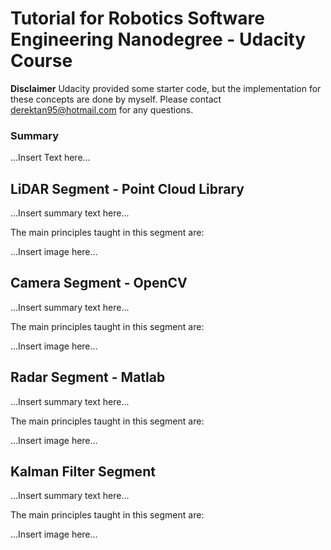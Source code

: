 # Tutorial for Robotics Software Engineering Nanodegree - Udacity Course

**Disclaimer** Udacity provided some starter code, but the implementation for these concepts are done by myself. Please contact derektan95@hotmail.com for any questions. 

### Summary<br/>
...Insert Text here...



## LiDAR Segment - Point Cloud Library<br/>
...Insert summary text here...

The main principles taught in this segment are: 

...Insert image here...

## Camera Segment - OpenCV<br/>
...Insert summary text here...

The main principles taught in this segment are: 

...Insert image here...


## Radar Segment - Matlab<br/>
...Insert summary text here...

The main principles taught in this segment are: 

...Insert image here...


## Kalman Filter Segment<br/>
...Insert summary text here...

The main principles taught in this segment are: 

...Insert image here...

